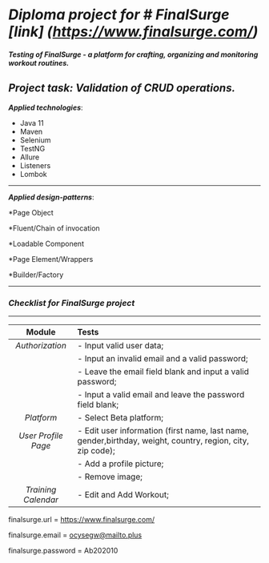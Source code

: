 # _**Diploma project for # ***FinalSurge*** [link] (https://www.finalsurge.com/)**_

#### **_Testing of FinalSurge - a platform for crafting, organizing and monitoring workout routines._**

## **_Project task: Validation of CRUD operations._**

***Applied technologies***:

* Java 11
* Maven
* Selenium
* TestNG
* Allure
* Listeners
* Lombok
---

***Applied design-patterns***:

*Page Object

*Fluent/Chain of invocation

*Loadable Component

*Page Element/Wrappers

*Builder/Factory

---


### ***Checklist for *FinalSurge* project*** 

---

|     **Module**      | **Tests**                                                                                                  |
|:-------------------:|:-----------------------------------------------------------------------------------------------------------|
|   *Authorization*   | - Input valid user data;                                                                                   |
|                     | - Input an invalid email and a valid password;                                                             |
|                     | - Leave the email field blank and input a valid password;                                                  |
|                     | - Input a valid email and leave the password field blank;                                                  |
|     *Platform*      | - Select Beta platform;                                                                                    |
| *User Profile Page* | - Edit user information (first name, last name, gender,birthday, weight, country, region, city, zip code); |
|                     | - Add a profile picture;                                                                                   |
|                     | - Remove image;                                                                                            |
| *Training Calendar* | - Edit and Add Workout;                                                                                    |




finalsurge.url = https://www.finalsurge.com/

finalsurge.email = ocysegw@mailto.plus

finalsurge.password = Ab202010













                  

                     














